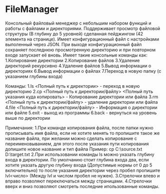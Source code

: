 # FileManager
Консольный файловый менеджер  с небольшим набором функций и работы с файлами и директориями.
Поддерживает просмотр файловой структуры (В глубину до 5 уровней) сделанная пейджингом
(42 элемента на странице). 
Имеет конфигурационный файл с настройками выполенный через JSON.
При выходе конфигурационный файл сохраняет последнюю просмотренную директорию и при повторном 
входе запускает её вновь.
Имеет такие консольные команды как:
1.Копирование директории
2.Копирование файлов
3.Удаление директорий рекурсивно
4.Удаление файлов
5.Вывод информации о директориях
6.Вывод информации о файлах
7.Переход в новую папку (с указанием глубины входа)

Команды: 
1.ls <Полный путь к директории> - переход в новую директорию
2.cp <Полный путь к директории/файлу> <Полный путь указания куда копировать> - Копирование директории или файла
3.rm <Полный путь к директории/файлу> - удаление директории или файла
4.file <Полный путь к директории/файлу> - Информация о директории или файле
5.exit - выход из программы
6.back - вернуться на уровень выше по директории

Примечания:
1.При команде копирования файла, после папки нужно прописывать имя файла, если не хотите менять
то пропишите такое же название файла, при желании можно сделать копирование с переименовыванием,
для этого после указания пути копирования допишите новое название и тип файла
Пример: cp C:\source.txt D:\target.txt
2.При использовании команды ls можно указать глубину входа в директории.
По умолчанию стоит глубина входа два, если хотите указать другую глубину входа
(Допустимые нормы от 0 до 5 включительно) то после указания директории 
через пробел пропишите lvl<число> (Между lvl и числом пробел не нужен).
3.Стрелочки влево и вправо позволяют переключаться между страницами.
4.Стрелочки вверх и вниз позволяют смотреть последние ипользованные команды.